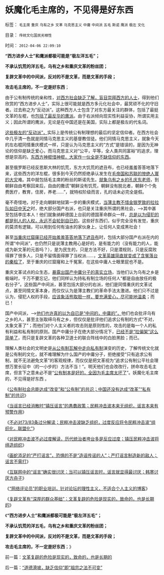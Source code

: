 # 妖魔化毛主席的，不见得是好东西

标签： `毛主席` `重庆` `乌有之乡` `文革` `马克思主义` `中庸` `中间派` `五毛` `斯诺` `鹰派` `极左` `文化` 

目录： `传统文化国民劣根性`

时间： `2012-04-06 22:09:10`

**“西方进步人士”和鹰派都极可能是“极左洋五毛”；**

**不承认饥荒的洋五毛，乌有之乡和重庆文革的粉丝团；**

**复辟文革中的中间派，反对的不是文革，而是文革的手段；**

**攻击毛主席的，不一定是好东西**；

由于公有制传统的亲和性，[对西方社会缺乏了解，盲目崇拜西方的人士](../../../2011/7/18/明确美式民主优越性，否定“全面西化”.md)，得到他们欣赏的“西方进步人士”，实际上很可能就是西方多元化社会中，最冥顽不化的守旧者。过去称之为“反动派”。这种西方人士包含了对东方最关注的群体，包括了最挺文革的左棍，也[包括了最反华的鹰派](../../../2009/11/3/欧美反华人权卫士都是些什么人？.md)。由于右派倾向现实性利益妥协，所谓实用主义；因此所谓的鹰派，无论是在中国还是在美国，实际上都是极左的代名词。

[这些极左的“反动派”，](../../../2011/4/5/西方洋五毛专门坑害后进社会.md)实际上是传统公有制理想的最后的坚定信仰者。在西方社会中几乎清一色就是同情马克思主义的基督教信徒。他们同情马克思主义，就象今天的左右棍同情重庆模式一样，只是认为马克思主义的“方式”是错误的，是因为无神论的信仰是缺乏爱心，而马克思主义对“公平，平等，全人类共同富裕”的追求，理想是崇高的。[东西方神棍惜神棍，大家作一伙全是不缺信仰的东西](../../../2011/3/23/西方传统文化的愚昧落后.md)。

甚至俄罗斯已经反思斯大林的饥荒，东方大饥荒的遮丑布，也已经羞羞答答地落下来，这些西方的洋左棍，很多到今天仍然拒绝承认发生在[毛帝国和苏联的惨绝人寰的大灾](../../../2012/3/11/阿马蒂亚森：大饥荒！正常死亡的扩大化.md)难。其中就包括毛主席的粉丝的斯诺先生。[就象乌有之乡的孔庆东老师](../../../2012/4/3/民粹冲击波本来无组织,孔庆东们的三面派神功.md)，到朝鲜自由考察回来后，自由的撒谎“朝鲜没有饥荒，朝鲜没有脱北者，朝鲜个个免费医疗，教育，住房，养老……”，就特权阶级而言，孔的话未必完全是假。

毫不奇怪地，对于走向朝鲜地狱第一步的重庆模式，[当薄主教不惜金银罗致的拉拉队如日中天之](../../../2012/3/27/骂，扣帽子，偷换概念.md)时，绝大部分国产右派，也只是关注重庆所谓的黑社会，——>其中甚至包括李庄本人！他们就象纳粹德国上台前的德国革命群众一样，[总是以为侵犯的都是别人的人权，永远不会轮到自已的](../../../2009/10/13/两千年社稷延寿之九字真言.md)。这些好东西们，似乎完全没有发觉，重庆的莫须有逻辑，可以用到任何有油水的家伙身上，让任何人变成黑社会！

甚至[当重庆烂窟窿已经开始羞羞答答地落下遮丑布](../../../2012/3/21/重庆打黑说话算数，只办文强一个官.md)时，包括大部分国产右派在内的所谓“中间派”，也仍然只是说薄主教用心是好的，是有能力的（没有能力的人，能成为新文革的元首吗？），是为民生的，只是方法不好，只是潜规则，只是反腐败得罪了很多人，只是不留情面得罪了当权派……，[文革英雄简直就变成了含冤落台的秦桧了](../../../2011/7/14/欣赏塔利班的中国传统文人.md)，至于重庆的烂窟窿和上千冤案，在这些中庸人士眼里屁也不是。

重庆文革试点的众生态，[暴露出国产中庸分子的真实立场](../../../2012/3/7/改革为什么小范围会顺利，大范围难以推进？.md)，当他们认为乌有之乡是极端时，千万不要忘记，他们同样认为持私有制立场的任何人“都是自由放任的极右分子”。这些国产中间派，甚至包括大部分的右派，他们是同情重庆的文革试点，甚至同情文革本身，而仅仅认为是薄主教们的革命手法太激进。他们只不过是认为，侵犯人权的手段，[应该象活熊取胆一样，要充满爱心，尽可能地温柔](../../../2012/3/5/活熊取胆就是最不坏的解决方案.md)；而已！

国产中间派，——>[他们也许真的以为自已是“中间的，中庸的”，](../../../2009/8/30/中庸文化，每一个人都认为自已是中间派.md)他们也会批评乌有之乡的人，甚至主张取缔乌有之乡，但仅仅是批评他们追求公有制的方式“不对，太象文革了”；而他们对个人主义者的攻击则是原则性的，攻击的是每一个人的私有利益和私有制的原则。国产中庸分子在绝大部分情况下，[已经不是“拉偏架”这么简单了](../../../2009/9/23/战场上没有大声疾呼的中间派.md)，而只是复辟文革的各种卫道士的联合阵线中的白脸黑脸；而已。

理解人类社会的文明史是[从公有制瓦解中走向私有制](../../../2011/5/17/人类发展从公有制走向私有制.md)演变的历史，了解传统文化就是公有制的文化，就不难理解为什么国产的中庸分子，拒绝接受“只有追求公有制，就不无法避免文革”的客观规律，而仅仅是把文革视为“追求公有制公平社会理想万里长征中（的一小步的）方法不当！”。明天他们也会改改行，拼命攻击毛主席，但言下之意未必不是“[公有制本是好的，全因为毛主席太坏了](../../../2011/9/2/妖魔化希特勒掩盖了什么？法国的殖民主义与英国有何不同？.md)”。妖魔化毛主席的，不见得是好东西 。

《[公有制社会总能达成“改变”和“公有制”的共识；中国还没有达成“改革”“私有制”的共识](../../../2012/3/30/国产公知普遍愚昧，仅有“改变”的共识；.md)》

《[当谣言已经消散时“镇压谣言”的愚蠢政策；民粹冲击波本来无组织，谣言本来有预警作用](../../../2012/4/3/民粹冲击波本来无组织,孔庆东们的三面派神功.md)》

《[不必对73/83条过分解读；民粹冲击波缺乏组织，过度反应将令民粹冲击波“组织化，联盟化”](http://blog.sina.com.cn/s/blog_5563a64d0102e0jx.html)》

《[对民粹冲击波不必过度解读，历代统治者垮台多是反应过度；镇压民粹冲击波将缔造组织](../../../2012/4/3/对紧急状态法不必过分解读，法治不是信仰.md)》

《[画蛇添足的“严打谣言”，恐惧的不是“造谣传谣的人”；严打谣言制造新的敌人；谣言不需打](../../../2012/4/4/画蛇添足的“严打谣言”，恐惧的不是“造谣传谣的人”.md)》

《[互联网中的“谣言”确实很讨厌；当可以镇压谣言时，谣言就显得最讨厌；韩寒讨厌方舟子](../../../2012/4/4/互联网中的“谣言”很讨厌，韩寒眼中讨厌的方舟子；.md)》

《[“网络评论员”的职业培训，针对论坛的理性主义，不适合个人主义的博客](../../../2012/4/4/谣言之令人讨厌，如同博客里的苍蝇.md)》

《[复辟文革有“深厚的群众基础”；文革复辟的危险是现实的，致命的，也是长期的](../../../2012/4/6/文革复辟的危险是现实的，致命的，也是长期的.md)》

《**“西方进步人士”和鹰派都极可能是“极左洋五毛”；**

**不承认饥荒的洋五毛，乌有之乡和重庆文革的粉丝团；**

**复辟文革中的中间派，反对的不是文革，而是文革的手段；**

**攻击毛主席的，不一定是好东西**；》



前一篇：[文革复辟的危险是现实的，致命的，也是长期的](../../../2012/4/6/文革复辟的危险是现实的，致命的，也是长期的.md)

后一篇：[“道德滑坡，缺乏信仰”即“祖宗之法不可变”](../../../2012/4/6/“道德滑坡，缺乏信仰”即“祖宗之法不可变”.md)